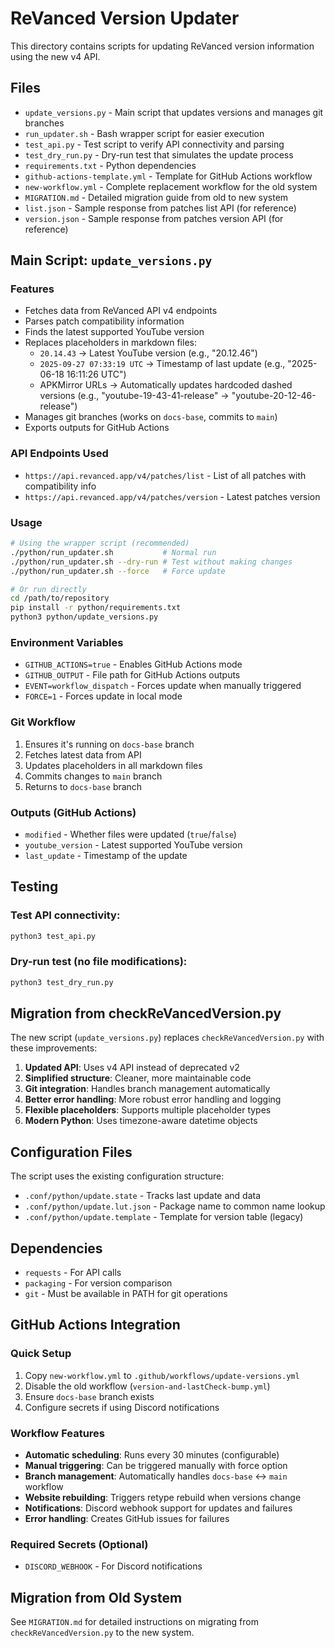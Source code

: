 # ReVanced Version Updater

This directory contains scripts for updating ReVanced version information using the new v4 API.

## Files

- `update_versions.py` - Main script that updates versions and manages git branches
- `run_updater.sh` - Bash wrapper script for easier execution
- `test_api.py` - Test script to verify API connectivity and parsing
- `test_dry_run.py` - Dry-run test that simulates the update process
- `requirements.txt` - Python dependencies
- `github-actions-template.yml` - Template for GitHub Actions workflow
- `new-workflow.yml` - Complete replacement workflow for the old system
- `MIGRATION.md` - Detailed migration guide from old to new system
- `list.json` - Sample response from patches list API (for reference)
- `version.json` - Sample response from patches version API (for reference)

## Main Script: `update_versions.py`

### Features

- Fetches data from ReVanced API v4 endpoints
- Parses patch compatibility information
- Finds the latest supported YouTube version
- Replaces placeholders in markdown files:
  - `20.14.43` → Latest YouTube version (e.g., "20.12.46")
  - `2025-09-27 07:33:19 UTC` → Timestamp of last update (e.g., "2025-06-18 16:11:26 UTC")
  - APKMirror URLs → Automatically updates hardcoded dashed versions (e.g., "youtube-19-43-41-release" → "youtube-20-12-46-release")
- Manages git branches (works on `docs-base`, commits to `main`)
- Exports outputs for GitHub Actions

### API Endpoints Used

- `https://api.revanced.app/v4/patches/list` - List of all patches with compatibility info
- `https://api.revanced.app/v4/patches/version` - Latest patches version

### Usage

```bash
# Using the wrapper script (recommended)
./python/run_updater.sh           # Normal run
./python/run_updater.sh --dry-run # Test without making changes
./python/run_updater.sh --force   # Force update

# Or run directly
cd /path/to/repository
pip install -r python/requirements.txt
python3 python/update_versions.py
```

### Environment Variables

- `GITHUB_ACTIONS=true` - Enables GitHub Actions mode
- `GITHUB_OUTPUT` - File path for GitHub Actions outputs
- `EVENT=workflow_dispatch` - Forces update when manually triggered
- `FORCE=1` - Forces update in local mode

### Git Workflow

1. Ensures it's running on `docs-base` branch
2. Fetches latest data from API
3. Updates placeholders in all markdown files
4. Commits changes to `main` branch
5. Returns to `docs-base` branch

### Outputs (GitHub Actions)

- `modified` - Whether files were updated (`true`/`false`)
- `youtube_version` - Latest supported YouTube version
- `last_update` - Timestamp of the update

## Testing

### Test API connectivity:
```bash
python3 test_api.py
```

### Dry-run test (no file modifications):
```bash
python3 test_dry_run.py
```

## Migration from checkReVancedVersion.py

The new script (`update_versions.py`) replaces `checkReVancedVersion.py` with these improvements:

1. **Updated API**: Uses v4 API instead of deprecated v2
2. **Simplified structure**: Cleaner, more maintainable code
3. **Git integration**: Handles branch management automatically
4. **Better error handling**: More robust error handling and logging
5. **Flexible placeholders**: Supports multiple placeholder types
6. **Modern Python**: Uses timezone-aware datetime objects

## Configuration Files

The script uses the existing configuration structure:

- `.conf/python/update.state` - Tracks last update and data
- `.conf/python/update.lut.json` - Package name to common name lookup
- `.conf/python/update.template` - Template for version table (legacy)

## Dependencies

- `requests` - For API calls
- `packaging` - For version comparison
- `git` - Must be available in PATH for git operations

## GitHub Actions Integration

### Quick Setup
1. Copy `new-workflow.yml` to `.github/workflows/update-versions.yml`
2. Disable the old workflow (`version-and-lastCheck-bump.yml`)
3. Ensure `docs-base` branch exists
4. Configure secrets if using Discord notifications

### Workflow Features
- **Automatic scheduling**: Runs every 30 minutes (configurable)
- **Manual triggering**: Can be triggered manually with force option
- **Branch management**: Automatically handles `docs-base` ↔ `main` workflow
- **Website rebuilding**: Triggers retype rebuild when versions change
- **Notifications**: Discord webhook support for updates and failures
- **Error handling**: Creates GitHub issues for failures

### Required Secrets (Optional)
- `DISCORD_WEBHOOK` - For Discord notifications

## Migration from Old System

See `MIGRATION.md` for detailed instructions on migrating from `checkReVancedVersion.py` to the new system.
